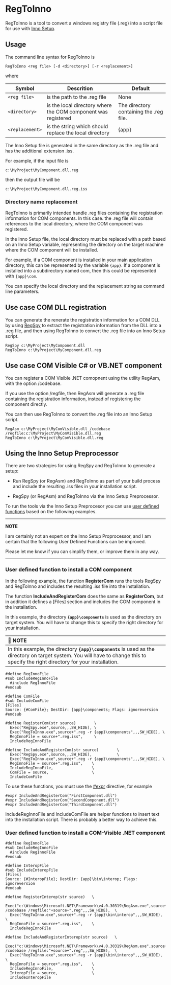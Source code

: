# RegToInno

RegToInno is a tool to convert a windows registry file (.reg) 
into a script file for use with 
[Inno Setup](https://jrsoftware.org/isinfo.php).

## Usage

The command line syntax for RegToInno is
```
RegToInno <reg file> [-d <directory>] [-r <replacement>]
```
where

| Symbol          | Descrition  | Default
| --------------- | ----------- | ------------
|`<reg file>`    | is the path to the .reg file | None
|`<directory>`   | is the local directory where the COM component was registered | The directory containing the .reg file.
|`<replacement>` | is the string which should replace the local directory | \{app\}

The Inno Setup file is generated in the same directory as the .reg 
file and has the additional extension .iss.

For example, if the input file is
```
c:\MyProject\MyComponent.dll.reg
```
then the output file will be
```
c:\MyProject\MyComponent.dll.reg.iss
```

### Directory name replacement

RegToInno is primarily intended handle .reg files containing the
registration information for COM components. In this case. the .reg
file will contain references to the local directory, where the COM
component was registered.

In the Inno Setup file, the local directory must be replaced with
a path based on an Inno Setup variable, representing the directory
on the target machine where the COM component will be installed.

For example, if a COM component is installed in your main application
directory, this can be represented by the variable `{app}`. If a 
component is installed into a subdirectory named com, then this 
could be represented with `{app}\com`.

You can specify the local directory and the replacement string as
command line parameters.

## Use case COM DLL registration

You can generate the renerate the registration information for a
COM DLL by using 
[RegSpy](https://github.com/PhilJollans/RegSpy)
to extract the registration information from the DLL into a .reg
file, and then using RegToInno to convert the .reg file into an
Inno Setup script.
```
RegSpy c:\MyProject\MyComponent.dll
RegToInno c:\MyProject\MyComponent.dll.reg
```

## Use case COM Visible C# or VB.NET component

You can register a COM Visible .NET comopnent using the utility
RegAsm, with the option /codebase.

If you use the option /regfile, then RegAsm will generate a .reg
file containing the registration information, instead of registering
the component directly.

You can then use RegToInno to convert the .reg file into an Inno
Setup script.
```
RegAsm c:\MyProject\MyComVisible.dll /codebase /regfile:c:\MyProject\MyComVisible.dll.reg
RegToInno c:\MyProject\MyComVisible.dll.reg
```

## Using the Inno Setup Preprocessor

There are two strategies for using RegSpy and RegToInno to generate a setup:

* Run RegSpy (or RegAsm) and RegToInno as part of your build process 
  and include the resulting .iss files in your installation script.

* RegSpy (or RegAsm) and RegToInno via the Inno Setup Preprocessor.

To run the tools via the Inno Setup Preprocesor you can use 
[user defined functions](https://jrsoftware.org/ispphelp/index.php?topic=macros)
based on the following examples.

---
**NOTE**

I am certainly not an expert on the Inno Setup Proprocessor, and I am certain
that the following User Defined Functions can be improved.

Please let me know if you can simplify them, or improve them in any way.

---

### User defined function to install a COM component

In the following example, the function **RegisterCom** runs the tools 
RegSpy and RegToInno and includes the resulting .iss file into the 
installation.

The function **IncludeAndRegisterCom** does the same as **RegisterCom**, 
but in addition it defines a [Files] section and includes the COM component
in the installation.

In this example, the directory **`{app}\components`** is used as the
directory on target system. You will have to change this to specify the
right directory for your installation.

| :memo: NOTE   |
|:---------------------------|
| In this example, the directory **`{app}\components`** is used as the directory on target system. You will have to change this to specify the right directory for your installation.   |

```
#define RegInnoFile
#sub IncludeRegInnoFile
  #include RegInnoFile
#endsub

#define ComFile
#sub IncludeComFile
[Files]
Source: {#ComFile}; DestDir: {app}\components; Flags: ignoreversion
#endsub

#define RegisterCom(str source)        \
  Exec("RegSpy.exe",source,,,SW_HIDE), \
  Exec("RegToInno.exe",source+".reg -r {app}\components",,,SW_HIDE), \
  RegInnoFile = source+".reg.iss",     \
  IncludeRegInnoFile

#define IncludeAndRegisterCom(str source)        \
  Exec("RegSpy.exe",source,,,SW_HIDE),           \
  Exec("RegToInno.exe",source+".reg -r {app}\components",,,SW_HIDE), \
  RegInnoFile = source+".reg.iss",    \
  IncludeRegInnoFile,                 \
  ComFile = source,                   \
  IncludeComFile

```

To use these functions, you must use the 
[#expr](https://jrsoftware.org/ispphelp/index.php?topic=expr) 
directive, for example

```
#expr IncludeAndRegisterCom("FirstComponent.dll")
#expr IncludeAndRegisterCom("SecondComponent.dll")
#expr IncludeAndRegisterCom("ThirdComponent.dll")
```

IncludeRegInnoFile and IncludeComFile are helper functions to insert text
into the installation script. There is probably a better way to achieve this.

### User defined function to install a COM-Visible .NET component

```
#define RegInnoFile
#sub IncludeRegInnoFile
  #include RegInnoFile
#endsub

#define InteropFile
#sub IncludeInteropFile
[Files]
Source: {#InteropFile}; DestDir: {app}\bin\interop; Flags: ignoreversion
#endsub

#define RegisterInterop(str source)   \
  Exec("c:\Windows\Microsoft.NET\Framework\v4.0.30319\RegAsm.exe",source+" /codebase /regfile:"+source+".reg",,,SW_HIDE),  \
  Exec("RegToInno.exe",source+".reg -r {app}\bin\interop",,,SW_HIDE), \
  RegInnoFile = source+".reg.iss",    \
  IncludeRegInnoFile

#define IncludeAndRegisterInterop(str source)   \
  Exec("c:\Windows\Microsoft.NET\Framework\v4.0.30319\RegAsm.exe",source+" /codebase /regfile:"+source+".reg",,,SW_HIDE),  \
  Exec("RegToInno.exe",source+".reg -r {app}\bin\interop",,,SW_HIDE), \
  RegInnoFile = source+".reg.iss",    \
  IncludeRegInnoFile,                 \
  InteropFile = source,               \
  IncludeInteropFile
```
